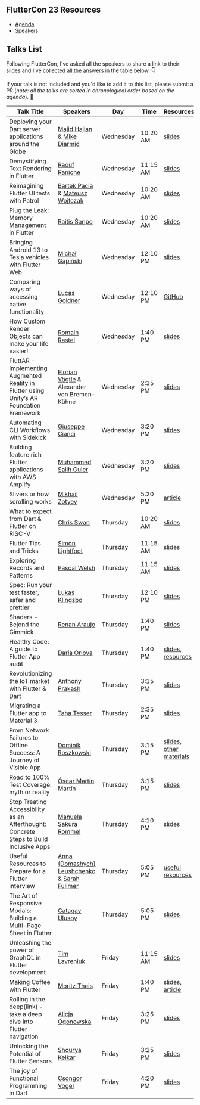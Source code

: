 ## FlutterCon 23 Resources

- [Agenda](https://fluttercon.dev/agenda/)
- [Speakers](https://fluttercon.dev/speakers/)

## Talks List

Following FlutterCon, I've asked all the speakers to share a link to their slides and I've collected [all the answers](https://twitter.com/biz84/status/1677621155769753601) in the table below. 👇

If your talk is not included and you'd like to add it to this list, please submit a PR (_note: all the talks are sorted in chronological order based on the agenda_). 🙏

| Talk Title                                                                                           | Speakers                                                                                                            | Day       | Time     | Resources  |
| ---------------------------------------------------------------------------------------------------- | ------------------------------------------------------------------------------------------------------------------- | --------- | -------- | ---------- |
| Deploying your Dart server applications around the Globe                                             | [Majid Hajian](https://twitter.com/mhadaily) & [Mike Diarmid](https://twitter.com/mikediarmid)                      | Wednesday | 10:20 AM | [slides](https://invertase.slides.com/mikediarmid/globe) |
| Demystifying Text Rendering in Flutter                                                               | [Raouf Raniche](https://twitter.com/raoufrahiche)                                                                   | Wednesday | 11:15 AM | [slides](https://docs.google.com/presentation/d/1aGpzwXTj_JbNnRyIoXXSzVcEsBnYKhq_6J7eXX3VvMA/edit#slide=id.p)
| Reimagining Flutter UI tests with Patrol                                                             | [Bartek Pacia](https://twitter.com/bartekpacia) & [Mateusz Wojtczak](https://twitter.com/matiwojt)                  | Wednesday | 10:20 AM | [slides](https://docs.google.com/presentation/d/e/2PACX-1vSPuEU-QszHJA_Hgc6MzFDlfcVg92ucFaR_W1zs_BATGV9DeP-XyUeveyhmAXjAYriHFJrGi_fyuJ7w/pub?start=false&loop=false&delayms=3000#slide=id.gd223d3296d_0_0) |
| Plug the Leak: Memory Management in Flutter                                                          | [Raitis Šaripo](https://twitter.com/RaitisSaripo)                                                                   | Wednesday | 10:20 AM | [slides](https://docs.google.com/presentation/d/1VSGr2JlYVEpkwQe3yMYYqM8qADeSrBCoOep_5-Q5-xE/edit#slide=id.g2514551afd1_0_7) |
| Bringing Android 13 to Tesla vehicles with Flutter Web                                               | [Michał Gapiński](https://twitter.com/mikegapinski)                                                                 | Wednesday | 12:10 PM | [slides](https://github.com/mikegapinski/fluttercon-berlin-2023/blob/main/FlutterCon-2023-Bringing-Android-13-to-Tesla-vehicles-with-Flutter-Web.pdf) |
| Comparing ways of accessing native functionality                                                     | [Lucas Goldner](https://twitter.com/LucasGoldner)                                                                   | Wednesday | 12:10 PM | [GitHub](https://github.com/lucas-goldner/fluttercon_2023_presentation) |
| How Custom Render Objects can make your life easier!                                                 | [Romain Rastel](https://twitter.com/lets4r)                                                                         | Wednesday | 1:40 PM | [slides](https://docs.google.com/presentation/d/e/2PACX-1vRspqUZG0PhvaKRumFEyLGXqfnN2CqrM0onTVWBJSxU9Zt-0qb079iyCfoX6Ldq7eJVnMIvcyQwMTtn/pub?start=true&loop=false&delayms=3000#slide=id.p) |
| FluttAR - Implementing Augmented Reality in Flutter using Unity’s AR Foundation Framework            | [Florian Vögtle](https://twitter.com/florian_voegtle) & Alexander von Bremen-Kühne                                  | Wednesday | 2:35 PM | [slides](https://drive.google.com/drive/folders/1-NSqFoQ_UWu6wFeKMmqp-Rx6oWeUx37r)
| Automating CLI Workflows with Sidekick                                                               | [Giuseppe Cianci](https://twitter.com/PepeCianci)                                                                   | Wednesday | 3:20 PM | [slides](https://docs.google.com/presentation/d/1_NkDHcqE4Tw8M_mCcQozSRn_x4tY5SiRZNbKe_ZejW8/edit#slide=id.g2565428690f_0_60) |
| Building feature rich Flutter applications with AWS Amplify                                          | [Muhammed Salih Guler](https://twitter.com/salihgueler)                                                             | Wednesday | 3:20 PM | [slides](https://speakerdeck.com/salihgueler/fluttercon-2023-flutter-talk) |
| Slivers or how scrolling works                                                                       | [Mikhail Zotyev](https://twitter.com/MbIXJkee)                                                                      | Wednesday | 5:20 PM | [article](https://medium.com/@mbixjkee1392/slivers-or-how-scrolling-works-c6082f2c6b57) |
| What to expect from Dart & Flutter on RISC-V                                                         | [Chris Swan](https://twitter.com/cpswan)                                                                            | Thursday | 10:20 AM | [slides](https://www.slideshare.net/cpswan/fluttercon-berlin-23-dart-flutter-on-riscv) |
| Flutter Tips and Tricks                                                                              | [Simon Lightfoot](https://twitter.com/devangelslondon)                                                              | Thursday | 11:15 AM | [slides](https://docs.google.com/presentation/d/1az1lb-p-aI6abv6w-jgMXKCKbl6qwfEwwR98mbJavbE/edit#slide=id.g25bc445820_0_0) |
| Exploring Records and Patterns                                                                       | [Pascal Welsh](https://twitter.com/passsy)                                                                          | Thursday | 11:15 AM | [slides](https://docs.google.com/presentation/d/10qpjH16WISV5lYV1bR0r3USB4ggjReA7PjcyK1KyhDE/edit#slide=id.g14d15a4acf1_0_10) |
| Spec: Run your test faster, safer and prettier                                                       | [Lukas Klingsbo](https://twitter.com/spydon)                                                                        | Thursday | 12:10 PM | [slides](https://docs.google.com/presentation/d/1G9MEiw5Uaevz82aiCAu28F1sIU1311SuX_IN8Rc8FZo/edit#slide=id.p) |
| Shaders - Bejond the Gimmick                                                                         | [Renan Araujo](https://twitter.com/reNotANumber)                                                                    | Thursday | 1:40 PM  | [slides](https://github.com/renancaraujo/slides/tree/master/Shaders%20Beyond%20the%20gimmick%20-%202023)
| Healthy Code: A guide to Flutter App audit                                                           | [Daria Orlova](https://twitter.com/dariadroid)                                                                      | Thursday | 1:40 PM  | [slides](https://docs.google.com/presentation/d/1CIeR8FLSYTZ-MjEsPd5meIHsls9fZZqi4rgWt452kOI/edit#slide=id.sUXX04VY), [resources](https://github.com/darjaorlova/fluttercon23-code-audit-resources) |
| Revolutionizing the IoT market with Flutter & Dart                                                   | [Anthony Prakash](https://twitter.com/anthonyvprakash)                                                              | Thursday | 3:15 PM  | [slides](https://docs.google.com/presentation/d/1zIDwESp2e-tDDq8rX026wboZ9HCWmwCHQw3gk7ObgrY/edit#slide=id.p) |
| Migrating a Flutter app to Material 3                                                                | [Taha Tesser](https://twitter.com/TahaTesser)                                                                       | Thursday | 2:35 PM  | [slides](https://docs.google.com/presentation/d/1uh1h8LT9noolQbxD9aafCOBFdBpRHZapegqAwWDmeG0/edit#slide=id.g256d7d944ab_0_0) |
| From Network Failures to Offline Success: A Journey of Visible App                                   | [Dominik Roszkowski](https://twitter.com/OrestesGaolin)                                                             | Thursday | 3:15 PM  | [slides](https://drive.google.com/file/d/14gYa6XgK7wH9TEqZI61zj2jPLE_Hp46U/view), [other materials](https://roszkowski.dev/offline/) |
| Road to 100% Test Coverage: myth or reality                                                          | [Óscar Martín Martín](https://twitter.com/OscarMartinDEV)                                                           | Thursday | 3:15 PM  | [slides](https://docs.google.com/presentation/d/e/2PACX-1vQA9W7WsZlt7SwnHHou-1NuelP7gTsMz96iVGINrGtiHw5GEzWopkSB5IZET406cRHE7UhXZ4QvX4Fo/pub?start=false&loop=false&delayms=60000#slide=id.p) |
| Stop Treating Accessibility as an Afterthought: Concrete Steps to Build Inclusive Apps               | [Manuela Sakura Rommel](https://twitter.com/ManuSakuraRo)                                                           | Thursday | 4:10 PM  | [slides](https://docs.google.com/presentation/d/1d5mwGuNIlBfSeQzu5Nw_D6TNey4d4npxTrBsOhw-ufU/edit#slide=id.g1e45f6fe148_3_5) |
| Useful Resources to Prepare for a Flutter interview                                                  | [Anna (Domashych) Leushchenko](https://twitter.com/AnnaLeushchenko) & [Sarah Fullmer](https://twitter.com/FullmerS) | Thursday | 5:05 PM  | [useful resources](https://foxanna.notion.site/foxanna/Preparing-for-Flutter-interview-2778d5d29b3f4a24a3452dd852c5b38e) |
| The Art of Responsive Modals: Building a Multi-Page Sheet in Flutter                                 | [Catagay Ulusoy](https://twitter.com/ulusoyapps)                                                                    | Thursday | 5:05 PM  | [slides](https://docs.google.com/presentation/d/1BI1tUkqtvmxhxJxldHbRY8vJuI3YrbiAPDLzheyrUKo/edit#slide=id.g13c8b6df8ba_0_0) | 
| Unleashing the power of GraphQL in Flutter development                                               | [Tim Lavreniuk](https://twitter.com/t_lavrk)                                                                        | Friday   | 11:15 AM | [slides](https://slides.com/timofeylavrenyuk/unleashing-the-power-of-graphql-in-flutter-development) |
| Making Coffee with Flutter                                                                           | [Moritz Theis](https://twitter.com/MoritzTheis)                                                                     | Friday   | 1:40 PM | [slides](https://drive.google.com/file/d/1lZ24S4bxNon-dfeTXI263zDUgHCN_O1-/view), [article](https://medium.com/snapp-x/flutter-on-embedded-devices-7070b5907b91) |
| Rolling in the deep(link) - take a deep dive into Flutter navigation                                 | [Alicja Ogonowska](https://twitter.com/AlicjaOgonowska)                                                             | Friday   | 3:25 PM | [slides](https://docs.google.com/presentation/d/1K69pyDKjtg_jwdgh9riT_myLIzNtiTU_DE63NETBM3s/mobilepresent#slide=id.p)
| Unlocking the Potential of Flutter Sensors                                                           | [Shourya Kelkar](https://twitter.com/funwaycoding)                                                                  | Friday   | 3:25 PM | [slides](https://www.canva.com/design/DAFm1xGpbF8/YOHsE_-Siraw6gsLRnvcZg/edit) |
| The joy of Functional Programming in Dart                                                            | [Csongor Vogel](https://twitter.com/GerfalconVogel)                                                                 | Friday   | 4:20 PM | [slides](https://speakerdeck.com/gerfalcon/the-joy-of-functional-programming-in-dart-number-ftcon23) |


